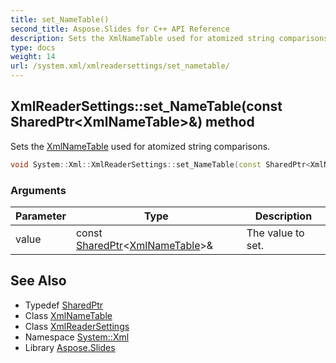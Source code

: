```yaml
---
title: set_NameTable()
second_title: Aspose.Slides for C++ API Reference
description: Sets the XmlNameTable used for atomized string comparisons.
type: docs
weight: 14
url: /system.xml/xmlreadersettings/set_nametable/
---
```

## XmlReaderSettings::set_NameTable(const SharedPtr\<XmlNameTable\>\&) method


Sets the [XmlNameTable](../../xmlnametable/) used for atomized string comparisons.

```cpp
void System::Xml::XmlReaderSettings::set_NameTable(const SharedPtr<XmlNameTable> &value)
```


### Arguments

| Parameter | Type | Description |
| --- | --- | --- |
| value | const [SharedPtr](../../../system/sharedptr/)\<[XmlNameTable](../../xmlnametable/)\>\& | The value to set. |

## See Also

* Typedef [SharedPtr](../../../system/sharedptr/)
* Class [XmlNameTable](../../xmlnametable/)
* Class [XmlReaderSettings](../)
* Namespace [System::Xml](../../)
* Library [Aspose.Slides](../../../)